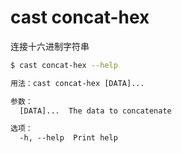 # cast concat-hex

连接十六进制字符串

```bash
$ cast concat-hex --help
```

```txt
用法：cast concat-hex [DATA]...

参数：
  [DATA]...  The data to concatenate

选项：
  -h, --help  Print help
```